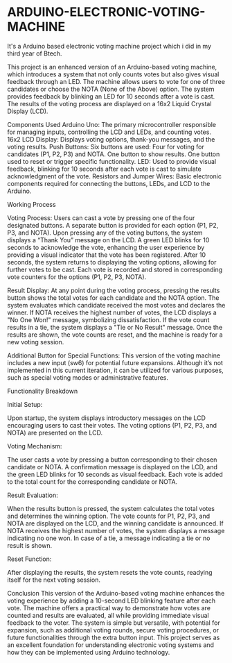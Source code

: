 # ARDUINO-ELECTRONIC-VOTING-MACHINE
It's a Arduino based electronic voting machine project which i did in my third year of Btech. 


This project is an enhanced version of an Arduino-based voting machine, which introduces a system that not only counts votes but also gives visual feedback through an LED. The machine allows users to vote for one of three candidates or choose the NOTA (None of the Above) option. The system provides feedback by blinking an LED for 10 seconds after a vote is cast. The results of the voting process are displayed on a 16x2 Liquid Crystal Display (LCD).

Components Used
Arduino Uno: The primary microcontroller responsible for managing inputs, controlling the LCD and LEDs, and counting votes.
16x2 LCD Display: Displays voting options, thank-you messages, and the voting results.
Push Buttons: Six buttons are used:
Four for voting for candidates (P1, P2, P3) and NOTA.
One button to show results.
One button used to reset or trigger specific functionality.
LED: Used to provide visual feedback, blinking for 10 seconds after each vote is cast to simulate acknowledgment of the vote.
Resistors and Jumper Wires: Basic electronic components required for connecting the buttons, LEDs, and LCD to the Arduino.

Working Process

Voting Process:
Users can cast a vote by pressing one of the four designated buttons. A separate button is provided for each option (P1, P2, P3, and NOTA).
Upon pressing any of the voting buttons, the system displays a “Thank You” message on the LCD.
A green LED blinks for 10 seconds to acknowledge the vote, enhancing the user experience by providing a visual indicator that the vote has been registered.
After 10 seconds, the system returns to displaying the voting options, allowing for further votes to be cast.
Each vote is recorded and stored in corresponding vote counters for the options (P1, P2, P3, NOTA).

Result Display:
At any point during the voting process, pressing the results button shows the total votes for each candidate and the NOTA option.
The system evaluates which candidate received the most votes and declares the winner. If NOTA receives the highest number of votes, the LCD displays a "No One Won!" message, symbolizing dissatisfaction.
If the vote count results in a tie, the system displays a "Tie or No Result" message.
Once the results are shown, the vote counts are reset, and the machine is ready for a new voting session.

Additional Button for Special Functions:
This version of the voting machine includes a new input (sw6) for potential future expansions. Although it’s not implemented in this current iteration, it can be utilized for various purposes, such as special voting modes or administrative features.

Functionality Breakdown

Initial Setup:

Upon startup, the system displays introductory messages on the LCD encouraging users to cast their votes.
The voting options (P1, P2, P3, and NOTA) are presented on the LCD.

Voting Mechanism:

The user casts a vote by pressing a button corresponding to their chosen candidate or NOTA.
A confirmation message is displayed on the LCD, and the green LED blinks for 10 seconds as visual feedback.
Each vote is added to the total count for the corresponding candidate or NOTA.

Result Evaluation:

When the results button is pressed, the system calculates the total votes and determines the winning option.
The vote counts for P1, P2, P3, and NOTA are displayed on the LCD, and the winning candidate is announced.
If NOTA receives the highest number of votes, the system displays a message indicating no one won.
In case of a tie, a message indicating a tie or no result is shown.

Reset Function:

After displaying the results, the system resets the vote counts, readying itself for the next voting session.

Conclusion
This version of the Arduino-based voting machine enhances the voting experience by adding a 10-second LED blinking feature after each vote. The machine offers a practical way to demonstrate how votes are counted and results are evaluated, all while providing immediate visual feedback to the voter. The system is simple but versatile, with potential for expansion, such as additional voting rounds, secure voting procedures, or future functionalities through the extra button input. This project serves as an excellent foundation for understanding electronic voting systems and how they can be implemented using Arduino technology.
